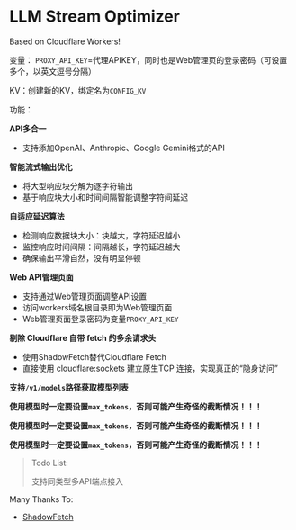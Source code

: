 # LLM Stream Optimizer

Based on Cloudflare Workers!

变量：
`PROXY_API_KEY`=代理APIKEY，同时也是Web管理页的登录密码（可设置多个，以英文逗号分隔）

KV：创建新的KV，绑定名为`CONFIG_KV`



功能：

**API多合一**
- 支持添加OpenAI、Anthropic、Google Gemini格式的API

**智能流式输出优化**
- 将大型响应块分解为逐字符输出
- 基于响应块大小和时间间隔智能调整字符间延迟

**自适应延迟算法**
- 检测响应数据块大小：块越大，字符延迟越小
- 监控响应时间间隔：间隔越长，字符延迟越大
- 确保输出平滑自然，没有明显停顿

**Web API管理页面**
- 支持通过Web管理页面调整API设置
- 访问workers域名根目录即为Web管理页面
- Web管理页面登录密码为变量`PROXY_API_KEY`

**剔除 Cloudflare 自带 fetch 的多余请求头**
- 使用ShadowFetch替代Cloudflare Fetch
- 直接使用 cloudflare:sockets 建立原生TCP 连接，实现真正的“隐身访问”

**支持`/v1/models`路径获取模型列表**

**使用模型时一定要设置`max_tokens`，否则可能产生奇怪的截断情况！！！**

**使用模型时一定要设置`max_tokens`，否则可能产生奇怪的截断情况！！！**

**使用模型时一定要设置`max_tokens`，否则可能产生奇怪的截断情况！！！**

> Todo List:
> 
> 支持同类型多API端点接入


Many Thanks To:

- [ShadowFetch]([https://linux.do/t/topic/451265](https://github.com/tysak/shadowfetch))
